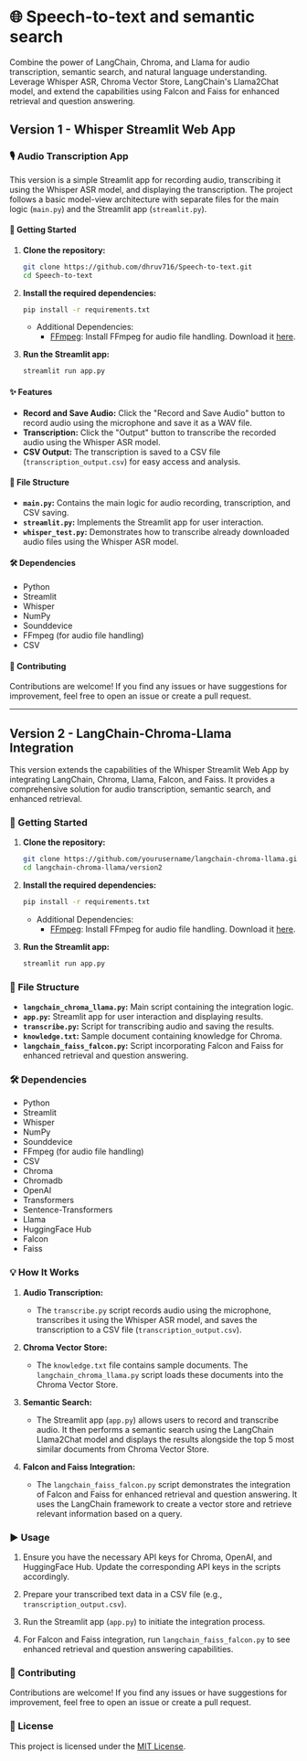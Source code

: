 # 🌐 Speech-to-text and semantic search

Combine the power of LangChain, Chroma, and Llama for audio transcription, semantic search, and natural language understanding. Leverage Whisper ASR, Chroma Vector Store, LangChain's Llama2Chat model, and extend the capabilities using Falcon and Faiss for enhanced retrieval and question answering.

## Version 1 - Whisper Streamlit Web App

### 🎙️ Audio Transcription App

This version is a simple Streamlit app for recording audio, transcribing it using the Whisper ASR model, and displaying the transcription. The project follows a basic model-view architecture with separate files for the main logic (`main.py`) and the Streamlit app (`streamlit.py`).

#### 🚀 Getting Started

1. **Clone the repository:**

    ```bash
    git clone https://github.com/dhruv716/Speech-to-text.git
    cd Speech-to-text
    ```

2. **Install the required dependencies:**

    ```bash
    pip install -r requirements.txt
    ```

    - Additional Dependencies:
        - [FFmpeg](https://ffmpeg.org/): Install FFmpeg for audio file handling. Download it [here](https://ffmpeg.org/download.html).

3. **Run the Streamlit app:**

    ```bash
    streamlit run app.py
    ```

#### ✨ Features

- **Record and Save Audio:** Click the "Record and Save Audio" button to record audio using the microphone and save it as a WAV file.
- **Transcription:** Click the "Output" button to transcribe the recorded audio using the Whisper ASR model.
- **CSV Output:** The transcription is saved to a CSV file (`transcription_output.csv`) for easy access and analysis.

#### 📂 File Structure

- **`main.py`:** Contains the main logic for audio recording, transcription, and CSV saving.
- **`streamlit.py`:** Implements the Streamlit app for user interaction.
- **`whisper_test.py`:** Demonstrates how to transcribe already downloaded audio files using the Whisper ASR model.

#### 🛠️ Dependencies

- Python
- Streamlit
- Whisper
- NumPy
- Sounddevice
- FFmpeg (for audio file handling)
- CSV

#### 🤝 Contributing

Contributions are welcome! If you find any issues or have suggestions for improvement, feel free to open an issue or create a pull request.

---

## Version 2 - LangChain-Chroma-Llama Integration

This version extends the capabilities of the Whisper Streamlit Web App by integrating LangChain, Chroma, Llama, Falcon, and Faiss. It provides a comprehensive solution for audio transcription, semantic search, and enhanced retrieval.

### 🚀 Getting Started

1. **Clone the repository:**

    ```bash
    git clone https://github.com/yourusername/langchain-chroma-llama.git
    cd langchain-chroma-llama/version2
    ```

2. **Install the required dependencies:**

    ```bash
    pip install -r requirements.txt
    ```

    - Additional Dependencies:
        - [FFmpeg](https://ffmpeg.org/): Install FFmpeg for audio file handling. Download it [here](https://ffmpeg.org/download.html).

3. **Run the Streamlit app:**

    ```bash
    streamlit run app.py
    ```

### 📂 File Structure

- **`langchain_chroma_llama.py`:** Main script containing the integration logic.
- **`app.py`:** Streamlit app for user interaction and displaying results.
- **`transcribe.py`:** Script for transcribing audio and saving the results.
- **`knowledge.txt`:** Sample document containing knowledge for Chroma.
- **`langchain_faiss_falcon.py`:** Script incorporating Falcon and Faiss for enhanced retrieval and question answering.

### 🛠️ Dependencies

- Python
- Streamlit
- Whisper
- NumPy
- Sounddevice
- FFmpeg (for audio file handling)
- CSV
- Chroma
- Chromadb
- OpenAI
- Transformers
- Sentence-Transformers
- Llama
- HuggingFace Hub
- Falcon
- Faiss

### 💡 How It Works

1. **Audio Transcription:**
    - The `transcribe.py` script records audio using the microphone, transcribes it using the Whisper ASR model, and saves the transcription to a CSV file (`transcription_output.csv`).

2. **Chroma Vector Store:**
    - The `knowledge.txt` file contains sample documents. The `langchain_chroma_llama.py` script loads these documents into the Chroma Vector Store.

3. **Semantic Search:**
    - The Streamlit app (`app.py`) allows users to record and transcribe audio. It then performs a semantic search using the LangChain Llama2Chat model and displays the results alongside the top 5 most similar documents from Chroma Vector Store.

4. **Falcon and Faiss Integration:**
    - The `langchain_faiss_falcon.py` script demonstrates the integration of Falcon and Faiss for enhanced retrieval and question answering. It uses the LangChain framework to create a vector store and retrieve relevant information based on a query.

### ▶️ Usage

1. Ensure you have the necessary API keys for Chroma, OpenAI, and HuggingFace Hub. Update the corresponding API keys in the scripts accordingly.

2. Prepare your transcribed text data in a CSV file (e.g., `transcription_output.csv`).

3. Run the Streamlit app (`app.py`) to initiate the integration process.

4. For Falcon and Faiss integration, run `langchain_faiss_falcon.py` to see enhanced retrieval and question answering capabilities.

### 🤝 Contributing

Contributions are welcome! If you find any issues or have suggestions for improvement, feel free to open an issue or create a pull request.

### 📄 License

This project is licensed under the [MIT License](LICENSE).
